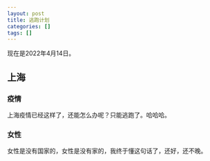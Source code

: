 ```yaml
---
layout: post
title: 逃跑计划
categories: []
tags: []
---
```

现在是2022年4月14日。


## 上海
### 疫情
上海疫情已经这样了，还能怎么办呢？只能逃跑了。哈哈哈。

### 女性
女性是没有国家的，女性是没有家的，我终于懂这句话了，还好，还不晚。

